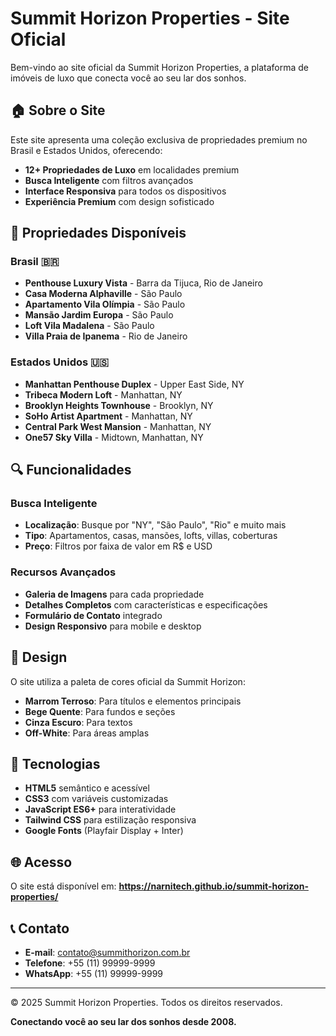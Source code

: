# Summit Horizon Properties - Site Oficial

Bem-vindo ao site oficial da Summit Horizon Properties, a plataforma de imóveis de luxo que conecta você ao seu lar dos sonhos.

## 🏠 Sobre o Site

Este site apresenta uma coleção exclusiva de propriedades premium no Brasil e Estados Unidos, oferecendo:

- **12+ Propriedades de Luxo** em localidades premium
- **Busca Inteligente** com filtros avançados
- **Interface Responsiva** para todos os dispositivos
- **Experiência Premium** com design sofisticado

## 🌟 Propriedades Disponíveis

### Brasil 🇧🇷
- **Penthouse Luxury Vista** - Barra da Tijuca, Rio de Janeiro
- **Casa Moderna Alphaville** - São Paulo
- **Apartamento Vila Olímpia** - São Paulo
- **Mansão Jardim Europa** - São Paulo
- **Loft Vila Madalena** - São Paulo
- **Villa Praia de Ipanema** - Rio de Janeiro

### Estados Unidos 🇺🇸
- **Manhattan Penthouse Duplex** - Upper East Side, NY
- **Tribeca Modern Loft** - Manhattan, NY
- **Brooklyn Heights Townhouse** - Brooklyn, NY
- **SoHo Artist Apartment** - Manhattan, NY
- **Central Park West Mansion** - Manhattan, NY
- **One57 Sky Villa** - Midtown, Manhattan, NY

## 🔍 Funcionalidades

### Busca Inteligente
- **Localização**: Busque por "NY", "São Paulo", "Rio" e muito mais
- **Tipo**: Apartamentos, casas, mansões, lofts, villas, coberturas
- **Preço**: Filtros por faixa de valor em R$ e USD

### Recursos Avançados
- **Galeria de Imagens** para cada propriedade
- **Detalhes Completos** com características e especificações
- **Formulário de Contato** integrado
- **Design Responsivo** para mobile e desktop

## 🎨 Design

O site utiliza a paleta de cores oficial da Summit Horizon:
- **Marrom Terroso**: Para títulos e elementos principais
- **Bege Quente**: Para fundos e seções
- **Cinza Escuro**: Para textos
- **Off-White**: Para áreas amplas

## 📱 Tecnologias

- **HTML5** semântico e acessível
- **CSS3** com variáveis customizadas
- **JavaScript ES6+** para interatividade
- **Tailwind CSS** para estilização responsiva
- **Google Fonts** (Playfair Display + Inter)

## 🌐 Acesso

O site está disponível em: **https://narnitech.github.io/summit-horizon-properties/**

## 📞 Contato

- **E-mail**: contato@summithorizon.com.br
- **Telefone**: +55 (11) 99999-9999
- **WhatsApp**: +55 (11) 99999-9999

---

© 2025 Summit Horizon Properties. Todos os direitos reservados.

**Conectando você ao seu lar dos sonhos desde 2008.**
